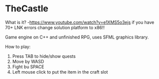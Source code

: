 # TheCastle
What is it? -https://www.youtube.com/watch?v=e1XMS5o3ejs
if you have 70+ LNK errors change solution platform to x86!!

Game engine on C++ and unfinished RPG, uses SFML graphics library.

 How to play:
 1. Press TAB to hide/show quests
 2. Move by WASD
 3. Fight bu SPACE
 4. Left mouse click to put the item in the craft slot
